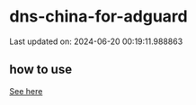 # dns-china-for-adguard

Last updated on: 2024-06-20 00:19:11.988863

## how to use

[See here](https://github.com/AdguardTeam/AdGuardHome/wiki/Configuration#upstreams-from-file)